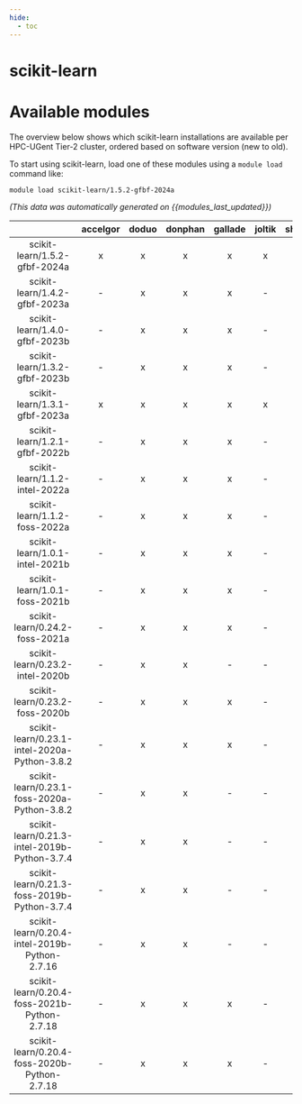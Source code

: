 ```yaml
---
hide:
  - toc
---
```


scikit-learn
============

# Available modules


The overview below shows which scikit-learn installations are available per HPC-UGent Tier-2 cluster, ordered based on software version (new to old).

To start using scikit-learn, load one of these modules using a `module load` command like:

```shell
module load scikit-learn/1.5.2-gfbf-2024a
```

*(This data was automatically generated on {{modules_last_updated}})*  

| |accelgor|doduo|donphan|gallade|joltik|shinx|skitty|
| :---: | :---: | :---: | :---: | :---: | :---: | :---: | :---: |
|scikit-learn/1.5.2-gfbf-2024a|x|x|x|x|x|x|x|
|scikit-learn/1.4.2-gfbf-2023a|-|x|x|x|-|x|x|
|scikit-learn/1.4.0-gfbf-2023b|-|x|x|x|-|x|x|
|scikit-learn/1.3.2-gfbf-2023b|-|x|x|x|-|-|x|
|scikit-learn/1.3.1-gfbf-2023a|x|x|x|x|x|x|x|
|scikit-learn/1.2.1-gfbf-2022b|-|x|x|x|-|-|-|
|scikit-learn/1.1.2-intel-2022a|-|x|x|x|-|-|-|
|scikit-learn/1.1.2-foss-2022a|-|x|x|x|-|x|-|
|scikit-learn/1.0.1-intel-2021b|-|x|x|x|-|-|-|
|scikit-learn/1.0.1-foss-2021b|-|x|x|x|-|-|-|
|scikit-learn/0.24.2-foss-2021a|-|x|x|x|-|-|-|
|scikit-learn/0.23.2-intel-2020b|-|x|x|-|-|-|-|
|scikit-learn/0.23.2-foss-2020b|-|x|x|x|-|-|-|
|scikit-learn/0.23.1-intel-2020a-Python-3.8.2|-|x|x|x|-|-|-|
|scikit-learn/0.23.1-foss-2020a-Python-3.8.2|-|x|x|-|-|-|-|
|scikit-learn/0.21.3-intel-2019b-Python-3.7.4|-|x|x|-|-|-|-|
|scikit-learn/0.21.3-foss-2019b-Python-3.7.4|-|x|x|-|-|-|-|
|scikit-learn/0.20.4-intel-2019b-Python-2.7.16|-|x|x|-|-|-|-|
|scikit-learn/0.20.4-foss-2021b-Python-2.7.18|-|x|x|x|-|-|-|
|scikit-learn/0.20.4-foss-2020b-Python-2.7.18|-|x|x|x|-|-|-|
